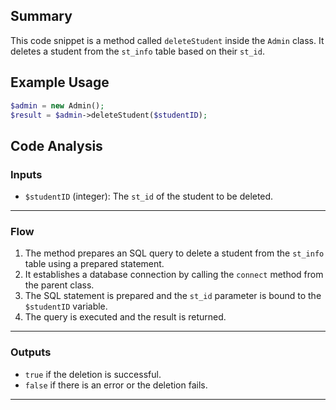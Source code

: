 ## Summary
This code snippet is a method called `deleteStudent` inside the `Admin` class. It deletes a student from the `st_info` table based on their `st_id`.

## Example Usage
```php
$admin = new Admin();
$result = $admin->deleteStudent($studentID);
```

## Code Analysis
### Inputs
- `$studentID` (integer): The `st_id` of the student to be deleted.
___
### Flow
1. The method prepares an SQL query to delete a student from the `st_info` table using a prepared statement.
2. It establishes a database connection by calling the `connect` method from the parent class.
3. The SQL statement is prepared and the `st_id` parameter is bound to the `$studentID` variable.
4. The query is executed and the result is returned.
___
### Outputs
- `true` if the deletion is successful.
- `false` if there is an error or the deletion fails.
___
